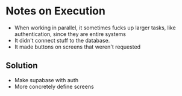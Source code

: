 # Notes on Execution

- When working in parallel, it sometimes fucks up larger tasks, like authentication, since they are entire systems
- It didn't connect stuff to the database.
- It made buttons on screens that weren't requested

## Solution

- Make supabase with auth
- More concretely define screens
